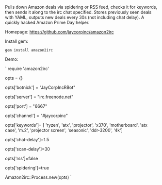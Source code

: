 Pulls down Amazon deals via spidering or RSS feed, checks it for keywords, then sends it along to the irc chat specified. Stores previously seen deals with YAML, outputs new deals every 30s (not including chat delay). A quickly hacked Amazon Prime Day helper.

Homepage: https://github.com/jaycorpinc/amazon2irc

Install gem:

`gem install amazon2irc`


Demo: 

`
require 'amazon2irc'

opts = {}

opts['botnick'] = "JayCorpIncRBot"

opts['server'] = "irc.freenode.net"

opts['port'] = "6667"

opts['channel'] = "\#jaycorpinc"

opts['keywords']= [ 'ryzen', 'atx', 'projector', 'x370', 'motherboard', 'atx case', 'm.2', 'projector screen', 'seasonic', 'ddr-3200', '4k']

opts['chat-delay']=1.5

opts['scan-delay']=30

opts['rss']=false

opts['spidering']=true

Amazon2irc::Process.new(opts)
`

